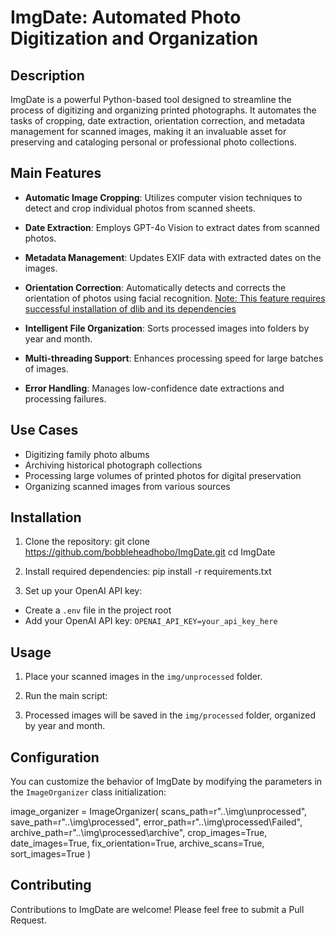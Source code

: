 # ImgDate: Automated Photo Digitization and Organization

## Description

ImgDate is a powerful Python-based tool designed to streamline the process of digitizing and organizing printed photographs. It automates the tasks of cropping, date extraction, orientation correction, and metadata management for scanned images, making it an invaluable asset for preserving and cataloging personal or professional photo collections.

## Main Features

- **Automatic Image Cropping**: Utilizes computer vision techniques to detect and crop individual photos from scanned sheets.
- **Date Extraction**: Employs GPT-4o Vision to extract dates from scanned photos.

- **Metadata Management**: Updates EXIF data with extracted dates on the images.

- **Orientation Correction**: Automatically detects and corrects the orientation of photos using facial recognition. <u>Note: This feature requires successful installation of dlib and its dependencies</u>

- **Intelligent File Organization**: Sorts processed images into folders by year and month.

- **Multi-threading Support**: Enhances processing speed for large batches of images.

- **Error Handling**: Manages low-confidence date extractions and processing failures.

## Use Cases

- Digitizing family photo albums
- Archiving historical photograph collections
- Processing large volumes of printed photos for digital preservation
- Organizing scanned images from various sources

## Installation
1. Clone the repository:
git clone https://github.com/bobbleheadhobo/ImgDate.git
cd ImgDate

2. Install required dependencies:
pip install -r requirements.txt

3. Set up your OpenAI API key:
- Create a `.env` file in the project root
- Add your OpenAI API key: `OPENAI_API_KEY=your_api_key_here`

## Usage

1. Place your scanned images in the `img/unprocessed` folder.

2. Run the main script:

3. Processed images will be saved in the `img/processed` folder, organized by year and month.

## Configuration

You can customize the behavior of ImgDate by modifying the parameters in the `ImageOrganizer` class initialization:

image_organizer = ImageOrganizer(
 scans_path=r"..\img\unprocessed",
 save_path=r"..\img\processed",
 error_path=r"..\img\processed\Failed",
 archive_path=r"..\img\processed\archive",
 crop_images=True,
 date_images=True,
 fix_orientation=True,
 archive_scans=True,
 sort_images=True
)

## Contributing
Contributions to ImgDate are welcome! Please feel free to submit a Pull Request.